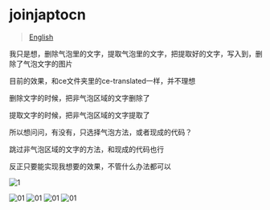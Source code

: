 # joinjaptocn

> [English](README_CN.md) 

我只是想，删除气泡里的文字，提取气泡里的文字，把提取好的文字，写入到，删除了气泡文字的图片

目前的效果，和ce文件夹里的ce-translated一样，并不理想

删除文字的时候，把非气泡区域的文字删除了

提取文字的时候，把非气泡区域的文字提取了

所以想问问，有没有，只选择气泡方法，或者现成的代码？

跳过非气泡区域的文字的方法，和现成的代码也行

反正只要能实现我想要的效果，不管什么办法都可以

![1](https://github.com/1439707509/joinjaptocn/assets/128567416/7c4187dc-c954-4403-87ce-6b166c803092)

![01](https://github.com/1439707509/joinjaptocn/assets/128567416/70b9c0e1-3d19-4d58-9c64-083e1d959845)
![01](https://github.com/1439707509/joinjaptocn/assets/128567416/01f9c25d-10a6-489b-a7ac-881db339bd4e)
![01](https://github.com/1439707509/joinjaptocn/assets/128567416/aff78be4-a86d-4929-812c-6e606e41f941)
![01](https://github.com/1439707509/joinjaptocn/assets/128567416/c620ce24-aec9-45f4-8b85-c8154bf266d0)

